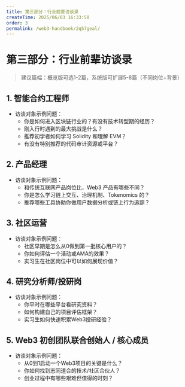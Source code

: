 ```yaml
---
title: 第三部分：行业前辈访谈录
createTime: 2025/06/03 16:33:50
order: 3
permalink: /web3-handbook/2q57geal/
---
```

# 第三部分：行业前辈访谈录

> 建议篇幅：概览版可选1-2篇，系统版可扩展5-8篇（不同岗位+背景）

## 1. 智能合约工程师
- 访谈对象示例问题：
  - 你是如何进入区块链行业的？有没有技术转型期的经历？
  - 刚入行时遇到的最大挑战是什么？
  - 推荐初学者如何学习 Solidity 和理解 EVM？
  - 有没有特别推荐的代码审计资源或平台？

## 2. 产品经理
- 访谈对象示例问题：
  - 和传统互联网产品岗位比，Web3 产品有哪些不同？
  - 你是怎么学习链上交互、治理机制、Tokenomics 的？
  - 推荐哪些工具协助你做用户数据分析或链上行为追踪？

## 3. 社区运营
- 访谈对象示例问题：
  - 社区早期是怎么从0做到第一批核心用户的？
  - 你如何评估一个活动或AMA的效果？
  - 实习生在社区岗位中可以如何展现价值？

## 4. 研究分析师/投研岗
- 访谈对象示例问题：
  - 你平时在哪些平台看研究资料？
  - 如何构建自己的项目评估框架？
  - 实习生如何快速积累Web3投研经验？

## 5. Web3 初创团队联合创始人 / 核心成员
- 访谈对象示例问题：
  - 从0到1启动一个Web3项目的关键是什么？
  - 你如何找到志同道合的技术/社区合伙人？
  - 创业过程中有哪些艰难但值得的时刻？ 